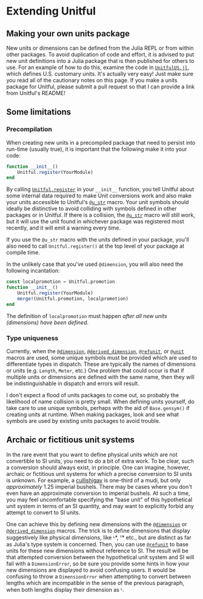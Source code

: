 # Extending Unitful

## Making your own units package

New units or dimensions can be defined from the Julia REPL or from within
other packages. To avoid duplication of code and effort, it is advised to put
new unit definitions into a Julia package that is then published for others to
use. For an example of how to do this, examine the code in
[`UnitfulUS.jl`](https://github.com/PainterQubits/UnitfulUS.jl), which defines
U.S. customary units. It's actually very easy! Just make sure you read all of
the cautionary notes on this page. If you make a units package for Unitful,
please submit a pull request so that I can provide a link from Unitful's README!

## Some limitations

### Precompilation

When creating new units in a precompiled package that need to persist into
run-time (usually true), it is important that the following make it into your
code:

```julia
function __init__()
    Unitful.register(YourModule)
end
```

By calling [`Unitful.register`](@ref) in your `__init__` function, you tell
Unitful about some internal data required to make Unit conversions work and
also make your units accessible to Unitful's [`@u_str`](@ref) macro. Your unit
symbols should ideally be distinctive to avoid colliding with symbols defined
in other packages or in Unitful. If there is a collision, the [`@u_str`](@ref)
macro will still work, but it will use the unit found in whichever package was
registered most recently, and it will emit a warning every time.

If you use the `@u_str` macro with the units defined in your package, you'll
also need to call `Unitful.register()` at the top level of your package at
compile time.

In the unlikely case that you've used `@dimension`, you will also need the
following incantation:

```julia
const localpromotion = Unitful.promotion
function __init__()
    Unitful.register(YourModule)
    merge!(Unitful.promotion, localpromotion)
end
```

The definition of `localpromotion` must happen *after all new units
(dimensions) have been defined*.

### Type uniqueness

Currently, when the [`@dimension`](@ref), [`@derived_dimension`](@ref),
[`@refunit`](@ref), or [`@unit`](@ref) macros are used, some unique symbols
must be provided which are used to differentiate types in dispatch. These
are typically the names of dimensions or units (e.g. `Length`, `Meter`, etc.)
One problem that could occur is that if multiple units or dimensions are defined
with the same name, then they will be indistinguishable in dispatch and errors
will result.

I don't expect a flood of units packages to come out, so probably the likelihood
of name collision is pretty small. When defining units yourself, do take care to
use unique symbols, perhaps with the aid of `Base.gensym()` if creating units at
runtime. When making packages, look and see what symbols are used by existing
units packages to avoid trouble.

## Archaic or fictitious unit systems

In the rare event that you want to define physical units which are not
convertible to SI units, you need to do a bit of extra work. To be clear,
such a conversion should always exist, in principle. One can imagine, however,
archaic or fictitious unit systems for which a precise conversion to SI units
is unknown. For example, a [cullishigay](https://en.wikipedia.org/wiki/Cullishigay)
is one-third of a mudi, but only *approximately* 1.25 imperial bushels. There may
be cases where you don't even have an approximate conversion to imperial bushels.
At such a time, you may feel uncomfortable specifying the "base unit" of this
hypothetical unit system in terms of an SI quantity, and may want to
explicitly forbid any attempt to convert to SI units.

One can achieve this by defining new dimensions with the [`@dimension`](@ref) or
[`@derived_dimension`](@ref) macros. The trick is to define dimensions that display
suggestively like physical dimensions, like ᴸ*, ᵀ* etc., but are distinct as far
as Julia's type system is concerned. Then, you can use [`@refunit`](@ref) to
base units for these new dimensions without reference to SI. The result will be
that attempted conversion between the hypothetical unit system and SI will fail
with a `DimensionError`, so be sure you provide some hints in how your
new dimensions are displayed to avoid confusing users. It would be confusing
to throw a `DimensionError` when attempting to convert between lengths which are
incompatible in the sense of the previous paragraph, when both lengths display their
dimension as ᴸ.
